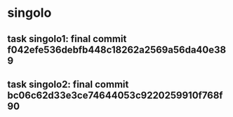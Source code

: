 # singolo

## task singolo1: final commit f042efe536debfb448c18262a2569a56da40e389
## task singolo2: final commit bc06c62d33e3ce74644053c9220259910f768f90
